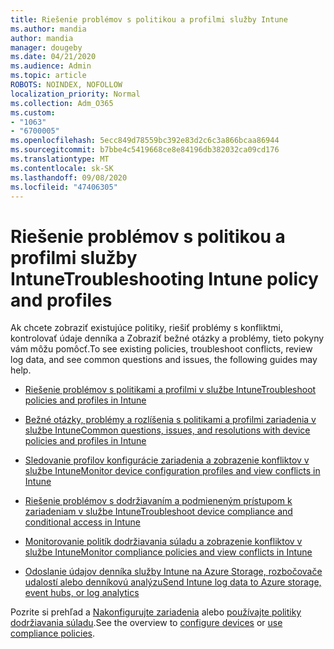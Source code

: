 ```yaml
---
title: Riešenie problémov s politikou a profilmi služby Intune
ms.author: mandia
author: mandia
manager: dougeby
ms.date: 04/21/2020
ms.audience: Admin
ms.topic: article
ROBOTS: NOINDEX, NOFOLLOW
localization_priority: Normal
ms.collection: Adm_O365
ms.custom:
- "1063"
- "6700005"
ms.openlocfilehash: 5ecc849d78559bc392e83d2c6c3a866bcaa86944
ms.sourcegitcommit: b7bbe4c5419668ce8e84196db382032ca09cd176
ms.translationtype: MT
ms.contentlocale: sk-SK
ms.lasthandoff: 09/08/2020
ms.locfileid: "47406305"
---
```

# <a name="troubleshooting-intune-policy-and-profiles"></a><span data-ttu-id="fdde7-102">Riešenie problémov s politikou a profilmi služby Intune</span><span class="sxs-lookup"><span data-stu-id="fdde7-102">Troubleshooting Intune policy and profiles</span></span>

<span data-ttu-id="fdde7-103">Ak chcete zobraziť existujúce politiky, riešiť problémy s konfliktmi, kontrolovať údaje denníka a Zobraziť bežné otázky a problémy, tieto pokyny vám môžu pomôcť.</span><span class="sxs-lookup"><span data-stu-id="fdde7-103">To see existing policies, troubleshoot conflicts, review log data, and see common questions and issues, the following guides may help.</span></span>

- [<span data-ttu-id="fdde7-104">Riešenie problémov s politikami a profilmi v službe Intune</span><span class="sxs-lookup"><span data-stu-id="fdde7-104">Troubleshoot policies and profiles in Intune</span></span>](https://docs.microsoft.com/mem/intune/configuration/troubleshoot-policies-in-microsoft-intune)

- [<span data-ttu-id="fdde7-105">Bežné otázky, problémy a rozlíšenia s politikami a profilmi zariadenia v službe Intune</span><span class="sxs-lookup"><span data-stu-id="fdde7-105">Common questions, issues, and resolutions with device policies and profiles in Intune</span></span>](https://docs.microsoft.com/intune/device-profile-troubleshoot)

- [<span data-ttu-id="fdde7-106">Sledovanie profilov konfigurácie zariadenia a zobrazenie konfliktov v službe Intune</span><span class="sxs-lookup"><span data-stu-id="fdde7-106">Monitor device configuration profiles and view conflicts in Intune</span></span>](https://docs.microsoft.com/intune/device-profile-monitor)

- [<span data-ttu-id="fdde7-107">Riešenie problémov s dodržiavaním a podmieneným prístupom k zariadeniam v službe Intune</span><span class="sxs-lookup"><span data-stu-id="fdde7-107">Troubleshoot device compliance and conditional access in Intune</span></span>](https://docs.microsoft.com/intune/troubleshoot-conditional-access)

- [<span data-ttu-id="fdde7-108">Monitorovanie politík dodržiavania súladu a zobrazenie konfliktov v službe Intune</span><span class="sxs-lookup"><span data-stu-id="fdde7-108">Monitor compliance policies and view conflicts in Intune</span></span>](https://docs.microsoft.com/intune/compliance-policy-monitor)

- [<span data-ttu-id="fdde7-109">Odoslanie údajov denníka služby Intune na Azure Storage, rozbočovače udalostí alebo denníkovú analýzu</span><span class="sxs-lookup"><span data-stu-id="fdde7-109">Send Intune log data to Azure storage, event hubs, or log analytics</span></span>](https://docs.microsoft.com/intune/review-logs-using-azure-monitor)

<span data-ttu-id="fdde7-110">Pozrite si prehľad a [Nakonfigurujte zariadenia](https://docs.microsoft.com/intune/device-profiles) alebo [používajte politiky dodržiavania súladu](https://docs.microsoft.com/intune/device-compliance-get-started).</span><span class="sxs-lookup"><span data-stu-id="fdde7-110">See the overview to [configure devices](https://docs.microsoft.com/intune/device-profiles) or [use compliance policies](https://docs.microsoft.com/intune/device-compliance-get-started).</span></span>